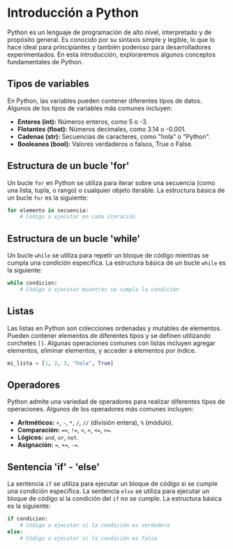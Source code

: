
# Introducción a Python

Python es un lenguaje de programación de alto nivel, interpretado y de propósito general. Es conocido por su sintaxis simple y legible, lo que lo hace ideal para principiantes y también poderoso para desarrolladores experimentados. En esta introducción, exploraremos algunos conceptos fundamentales de Python.

## Tipos de variables

En Python, las variables pueden contener diferentes tipos de datos. Algunos de los tipos de variables más comunes incluyen:

- **Enteros (int):** Números enteros, como 5 o -3.
- **Flotantes (float):** Números decimales, como 3.14 o -0.001.
- **Cadenas (str):** Secuencias de caracteres, como "hola" o "Python".
- **Booleanos (bool):** Valores verdaderos o falsos, True o False.

## Estructura de un bucle 'for'

Un bucle `for` en Python se utiliza para iterar sobre una secuencia (como una lista, tupla, o rango) o cualquier objeto iterable. La estructura básica de un bucle `for` es la siguiente:

```python
for elemento in secuencia:
    # Código a ejecutar en cada iteración
```

## Estructura de un bucle 'while'

Un bucle `while` se utiliza para repetir un bloque de código mientras se cumpla una condición específica. La estructura básica de un bucle `while` es la siguiente:

```python
while condicion:
    # Código a ejecutar mientras se cumpla la condición
```

## Listas

Las listas en Python son colecciones ordenadas y mutables de elementos. Pueden contener elementos de diferentes tipos y se definen utilizando corchetes `[]`. Algunas operaciones comunes con listas incluyen agregar elementos, eliminar elementos, y acceder a elementos por índice.

```python
mi_lista = [1, 2, 3, "hola", True]
```

## Operadores

Python admite una variedad de operadores para realizar diferentes tipos de operaciones. Algunos de los operadores más comunes incluyen:

- **Aritméticos:** `+`, `-`, `*`, `/`, `//` (división entera), `%` (módulo).
- **Comparación:** `==`, `!=`, `<`, `>`, `<=`, `>=`.
- **Lógicos:** `and`, `or`, `not`.
- **Asignación:** `=`, `+=`, `-=`.

## Sentencia 'if' - 'else'

La sentencia `if` se utiliza para ejecutar un bloque de código si se cumple una condición específica. La sentencia `else` se utiliza para ejecutar un bloque de código si la condición del `if` no se cumple. La estructura básica es la siguiente:

```python
if condicion:
    # Código a ejecutar si la condición es verdadera
else:
    # Código a ejecutar si la condición es falsa
```
